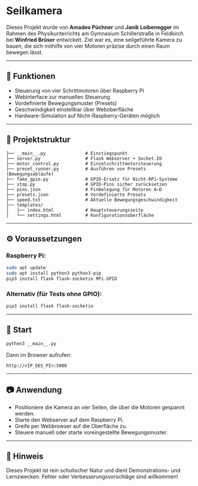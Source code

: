 # Seilkamera

Dieses Projekt wurde von **Amadeo Püchner** und **Janik Loibenegger** im Rahmen des Physikunterrichts am Gymnasium Schillerstraße in Feldkirch bei **Winfried Brüser** entwickelt. Ziel war es, eine seilgeführte Kamera zu bauen, die sich mithilfe von vier Motoren präzise durch einen Raum bewegen lässt.

---

## 🔧 Funktionen

* Steuerung von vier Schrittmotoren über Raspberry Pi
* Webinterface zur manuellen Steuerung
* Vordefinierte Bewegungsmuster (Presets)
* Geschwindigkeit einstellbar über Weboberfläche
* Hardware-Simulation auf Nicht-Raspberry-Geräten möglich

---

## 📁 Projektstruktur

```
├── __main__.py               # Einstiegspunkt
├── server.py                 # Flask Webserver + Socket.IO
├── motor_control.py          # Einzelschrittmotorsteuerung
├── preset_runner.py          # Ausführen von Presets (Bewegungsabläufe)
├── fake_gpio.py              # GPIO-Ersatz für Nicht-RPi-Systeme
├── stop.py                   # GPIO-Pins sicher zurücksetzen
├── pins.json                 # Pinbelegung für Motoren A–D
├── presets.json              # Vordefinierte Presets
├── speed.txt                 # Aktuelle Bewegungsgeschwindigkeit
├── templates/
│   ├── index.html            # Hauptsteuerungsseite
│   └── settings.html         # Konfigurationsoberfläche
```

---

## ⚙️ Voraussetzungen

### Raspberry Pi:

```bash
sudo apt update
sudo apt install python3 python3-pip
pip3 install flask flask-socketio RPi.GPIO
```

### Alternativ (für Tests ohne GPIO):

```bash
pip3 install flask flask-socketio
```

---

## 🚀 Start

```bash
python3 __main__.py
```

Dann im Browser aufrufen:

```
http://<IP_DES_PI>:5000
```

---

## 📷 Anwendung

* Positioniere die Kamera an vier Seilen, die über die Motoren gespannt werden.
* Starte den Webserver auf dem Raspberry Pi.
* Greife per Webbrowser auf die Oberfläche zu.
* Steuere manuell oder starte voreingestellte Bewegungsmuster.

---

## 📌 Hinweis

Dieses Projekt ist rein schulischer Natur und dient Demonstrations- und Lernzwecken. Fehler oder Verbesserungsvorschläge sind willkommen!
